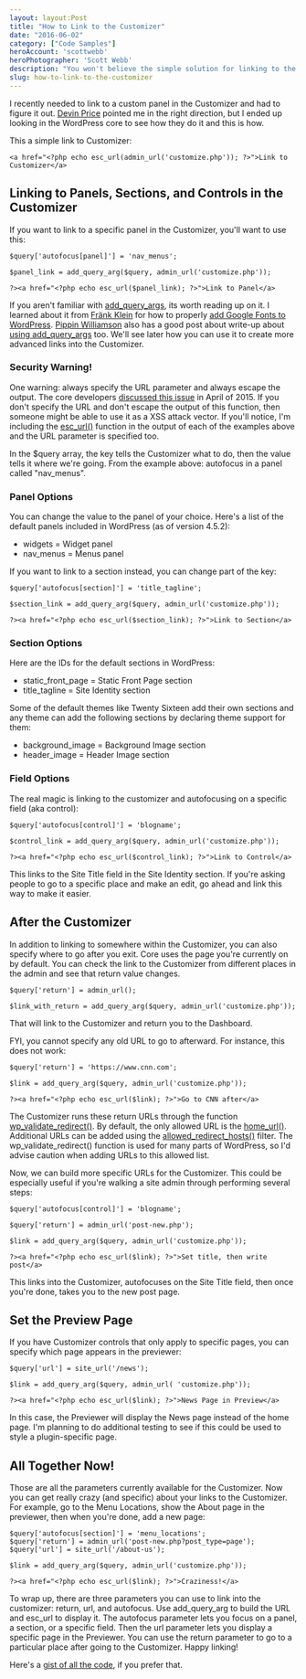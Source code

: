 ```yaml
---
layout: layout:Post
title: "How to Link to the Customizer"
date: "2016-06-02"
category: ["Code Samples"]
heroAccount: 'scottwebb'
heroPhotographer: 'Scott Webb'
description: "You won't believe the simple solution for linking to the Customzer in WordPress."
slug: how-to-link-to-the-customizer
---
```


I recently needed to link to a custom panel in the Customizer and had to figure it out. [Devin Price](http://wptheming.com/2015/01/link-to-customizer-sections/) pointed me in the right direction, but I ended up looking in the WordPress core to see how they do it and this is how.

This a simple link to Customizer:

```astro
<a href="<?php echo esc_url(admin_url('customize.php')); ?>">Link to Customizer</a>
```

## Linking to Panels, Sections, and Controls in the Customizer

If you want to link to a specific panel in the Customizer, you'll want to use this:

```astro
$query['autofocus[panel]'] = 'nav_menus';

$panel_link = add_query_arg($query, admin_url('customize.php'));

?><a href="<?php echo esc_url($panel_link); ?>">Link to Panel</a>
```

If you aren't familiar with [add_query_args](https://developer.wordpress.org/reference/functions/add_query_arg/), its worth reading up on it. I learned about it from [Fränk Klein](https://twitter.com/fklux) for how to properly [add Google Fonts to WordPress](https://themeshaper.com/2014/08/13/how-to-add-google-fonts-to-wordpress-themes/). [Pippin Williamson](https://pippinsplugins.com/) also has a good post about write-up about [using add_query_args](https://pippinsplugins.com/the-add_query_arg-helper-function/) too. We'll see later how you can use it to create more advanced links into the Customizer.

### Security Warning!

One warning: always specify the URL parameter and always escape the output. The core developers [discussed this issue](https://make.wordpress.org/plugins/2015/04/20/fixing-add_query_arg-and-remove_query_arg-usage/) in April of 2015. If you don't specify the URL and don't escape the output of this function, then someone might be able to use it as a XSS attack vector. If you'll notice, I'm including the [esc_url()](https://developer.wordpress.org/reference/functions/esc_url/) function in the output of each of the examples above and the URL parameter is specified too.

In the $query array, the key tells the Customizer what to do, then the value tells it where we're going. From the example above: autofocus in a panel called "nav_menus".

### Panel Options

You can change the value to the panel of your choice. Here's a list of the default panels included in WordPress (as of version 4.5.2):

- widgets = Widget panel
- nav_menus = Menus panel

If you want to link to a section instead, you can change part of the key:

```astro
$query['autofocus[section]'] = 'title_tagline';

$section_link = add_query_arg($query, admin_url('customize.php'));

?><a href="<?php echo esc_url($section_link); ?>">Link to Section</a>
```

### Section Options

Here are the IDs for the default sections in WordPress:

- static_front_page = Static Front Page section
- title_tagline = Site Identity section

Some of the default themes like Twenty Sixteen add their own sections and any theme can add the following sections by declaring theme support for them:

- background_image = Background Image section
- header_image = Header Image section

### Field Options

The real magic is linking to the customizer and autofocusing on a specific field (aka control):

```astro
$query['autofocus[control]'] = 'blogname';

$control_link = add_query_arg($query, admin_url('customize.php'));

?><a href="<?php echo esc_url($control_link); ?>">Link to Control</a>
```

This links to the Site Title field in the Site Identity section. If you're asking people to go to a specific place and make an edit, go ahead and link this way to make it easier.

## After the Customizer

In addition to linking to somewhere within the Customizer, you can also specify where to go after you exit. Core uses the page you're currently on by default. You can check the link to the Customizer from different places in the admin and see that return value changes.

```astro
$query['return'] = admin_url();

$link_with_return = add_query_arg($query, admin_url('customize.php'));
```

That will link to the Customizer and return you to the Dashboard.

FYI, you cannot specify any old URL to go to afterward. For instance, this does not work:

```astro
$query['return'] = 'https://www.cnn.com';

$link = add_query_arg($query, admin_url('customize.php'));

?><a href="<?php echo esc_url($link); ?>">Go to CNN after</a>
```

The Customizer runs these return URLs through the function [wp_validate_redirect()](https://developer.wordpress.org/reference/functions/wp_validate_redirect/). By default, the only allowed URL is the [home_url()](https://developer.wordpress.org/reference/functions/home_url/). Additional URLs can be added using the [allowed_redirect_hosts()](https://developer.wordpress.org/reference/hooks/allowed_redirect_hosts/) filter. The wp_validate_redirect() function is used for many parts of WordPress, so I'd advise caution when adding URLs to this allowed list.

Now, we can build more specific URLs for the Customizer. This could be especially useful if you're walking a site admin through performing several steps:

```astro
$query['autofocus[control]'] = 'blogname';

$query['return'] = admin_url('post-new.php');

$link = add_query_arg($query, admin_url('customize.php'));

?><a href="<?php echo esc_url($link); ?>">Set title, then write post</a>
```

This links into the Customizer, autofocuses on the Site Title field, then once you're done, takes you to the new post page.

## Set the Preview Page

If you have Customizer controls that only apply to specific pages, you can specify which page appears in the previewer:

```astro
$query['url'] = site_url('/news');

$link = add_query_arg($query, admin_url( 'customize.php'));

?><a href="<?php echo esc_url($link); ?>">News Page in Preview</a>
```

In this case, the Previewer will display the News page instead of the home page. I'm planning to do additional testing to see if this could be used to style a plugin-specific page.

## All Together Now!

Those are all the parameters currently available for the Customizer. Now you can get really crazy (and specific) about your links to the Customizer. For example, go to the Menu Locations, show the About page in the previewer, then when you're done, add a new page:

```astro
$query['autofocus[section]'] = 'menu_locations';
$query['return'] = admin_url('post-new.php?post_type=page');
$query['url'] = site_url('/about-us');

$link = add_query_arg($query, admin_url('customize.php'));

?><a href="<?php echo esc_url($link); ?>">Craziness!</a>
```

To wrap up, there are three parameters you can use to link into the customizer: return, url, and autofocus. Use add_query_arg to build the URL and esc_url to display it. The autofocus parameter lets you focus on a panel, a section, or a specific field. Then the url parameter lets you display a specific page in the Previewer. You can use the return parameter to go to a particular place after going to the Customizer. Happy linking!

Here's a [gist of all the code](https://gist.github.com/slushman/6f08885853d4a7ef31ebceafd9e0c180), if you prefer that.
